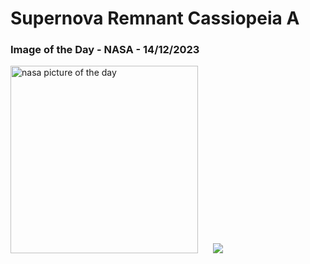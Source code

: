 # Supernova Remnant Cassiopeia A
### Image of the Day - NASA - 14/12/2023
<img src="https://apod.nasa.gov/apod/image/2312/CasA_nircam_1024.jpg" alt="nasa picture of the day" width="300"/>&nbsp; &nbsp; &nbsp; <img src="https://github-readme-streak-stats.herokuapp.com/?user=tempo-riz&theme=onedark" >



  
